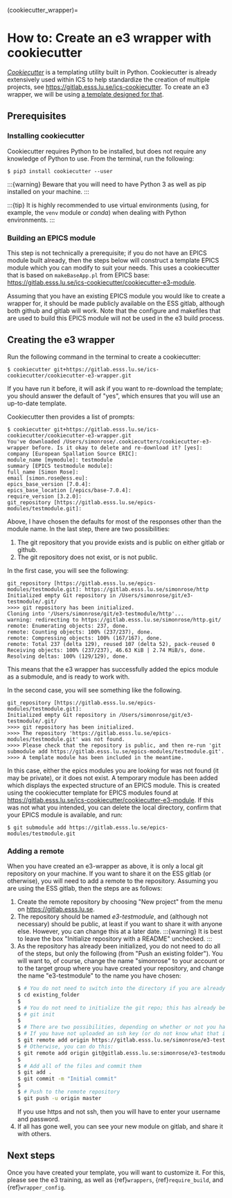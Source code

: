 (cookiecutter_wrapper)=

# How to: Create an e3 wrapper with cookiecutter

*[Cookiecutter](https://github.com/cookiecutter/cookiecutter)* is a templating utility built in Python. Cookiecutter is already extensively used within ICS to help standardize the creation of multiple projects, see <https://gitlab.esss.lu.se/ics-cookiecutter>. To create an e3 wrapper, we will be using [a template designed for that](https://gitlab.esss.lu.se/ics-cookiecutter/cookiecutter-e3-wrapper).

## Prerequisites

### Installing cookiecutter

Cookiecutter requires Python to be installed, but does not require any knowledge of Python to use. From the terminal, run the following:

```console
$ pip3 install cookiecutter --user
```

:::{warning}
Beware that you will need to have Python 3 as well as pip installed on your machine.
:::

:::{tip}
It is highly recommended to use virtual environments (using, for example, the `venv` module or *conda*) when dealing with Python environments.
:::

### Building an EPICS module

This step is not technically a prerequisite; if you do not have an EPICS module built already, then the steps below will construct a template EPICS module which you can modify to suit your needs. This uses a cookiecutter that is based on `makeBaseApp.pl` from EPICS base: <https://gitlab.esss.lu.se/ics-cookiecutter/cookiecutter-e3-module>.

Assuming that you have an existing EPICS module you would like to create a wrapper for, it should be made publicly available on the ESS gitlab, although both github and gitlab will work. Note that the configure and makefiles that are used to build this EPICS module will not be used in the e3 build process.

## Creating the e3 wrapper

Run the following command in the terminal to create a cookiecutter:
```console
$ cookiecutter git+https://gitlab.esss.lu.se/ics-cookiecutter/cookiecutter-e3-wrapper.git
```

If you have run it before, it will ask if you want to re-download the template; you should answer the default of "yes", which ensures that you will use an up-to-date template.

Cookiecutter then provides a list of prompts:
```console
$ cookiecutter git+https://gitlab.esss.lu.se/ics-cookiecutter/cookiecutter-e3-wrapper.git
You've downloaded /Users/simonrose/.cookiecutters/cookiecutter-e3-wrapper before. Is it okay to delete and re-download it? [yes]:
company [European Spallation Source ERIC]:
module_name [mymodule]: testmodule
summary [EPICS testmodule module]:
full_name [Simon Rose]:
email [simon.rose@ess.eu]:
epics_base_version [7.0.4]:
epics_base_location [/epics/base-7.0.4]:
require_version [3.2.0]:
git_repository [https://gitlab.esss.lu.se/epics-modules/testmodule.git]:
```

Above, I have chosen the defaults for most of the responses other than the module name. In the last step, there are two possibilities:

1. The git repository that you provide exists and is public on either gitlab or github.
2. The git repository does not exist, or is not public.

In the first case, you will see the following:
```
git_repository [https://gitlab.esss.lu.se/epics-modules/testmodule.git]: https://gitlab.esss.lu.se/simonrose/http
Initialized empty Git repository in /Users/simonrose/git/e3-testmodule/.git/
>>>> git repository has been initialized.
Cloning into '/Users/simonrose/git/e3-testmodule/http'...
warning: redirecting to https://gitlab.esss.lu.se/simonrose/http.git/
remote: Enumerating objects: 237, done.
remote: Counting objects: 100% (237/237), done.
remote: Compressing objects: 100% (167/167), done.
remote: Total 237 (delta 129), reused 107 (delta 52), pack-reused 0
Receiving objects: 100% (237/237), 46.63 KiB | 2.74 MiB/s, done.
Resolving deltas: 100% (129/129), done.
```

This means that the e3 wrapper has successfully added the epics module as a submodule, and is ready to work with.

In the second case, you will see something like the following.
```
git_repository [https://gitlab.esss.lu.se/epics-modules/testmodule.git]:
Initialized empty Git repository in /Users/simonrose/git/e3-testmodule/.git/
>>>> git repository has been initialized.
>>>> The repository 'https://gitlab.esss.lu.se/epics-modules/testmodule.git' was not found.
>>>> Please check that the repository is public, and then re-run 'git submodule add https://gitlab.esss.lu.se/epics-modules/testmodule.git'.
>>>> A template module has been included in the meantime.
```

In this case, either the epics modules you are looking for was not found (it may be private), or it does not exist. A temporary module has been added which displays the expected structure of an EPICS module. This is created using the cookiecutter template for EPICS modules found at <https://gitlab.esss.lu.se/ics-cookiecutter/cookiecutter-e3-module>. If this was not what you intended, you can delete the local directory, confirm that your EPICS module is available, and run:
```console
$ git submodule add https://gitlab.esss.lu.se/epics-modules/testmodule.git
```

### Adding a remote

When you have created an e3-wrapper as above, it is only a local git repository on your machine. If you want to share it on the ESS gitlab (or otherwise), you will need to add a remote to the repository. Assuming you are using the ESS gitlab, then the steps are as follows:

1. Create the remote repository by choosing "New project" from the menu on <https://gitlab.esss.lu.se>.
2. The repository should be named *e3-testmodule*, and (although not necessary) should be public, at least if you want to share it with anyone else. However, you can change this at a later date. 
   :::{warning}
   It is best to leave the box "Initialize repository with a README" unchecked.
   :::
3. As the repository has already been initialized, you do not need to do all of the steps, but only the following (from "Push an existing folder"). You will want to, of course, change the name "simonrose" to your account or to the target group where you have created your repository, and change the name "e3-testmodule" to the name you have chosen:
   ```bash
   $ # You do not need to switch into the directory if you are already there
   $ cd existing_folder
   $
   $ # You do not need to initialize the git repo; this has already been done
   $ # git init
   $
   $ # There are two possibilities, depending on whether or not you have uploaded an SSH key to gitlab:
   $ # If you have not uploaded an ssh key (or do not know what that is), do the following:
   $ git remote add origin https://gitlab.esss.lu.se/simonrose/e3-testmodule.git
   $ # Otherwise, you can do this:
   $ git remote add origin git@gitlab.esss.lu.se:simonrose/e3-testmodule.git
   $
   $ # Add all of the files and commit them
   $ git add .
   $ git commit -m "Initial commit"
   $
   $ # Push to the remote repository
   $ git push -u origin master
   ```
   If you use https and not ssh, then you will have to enter your username and password.
4. If all has gone well, you can see your new module on gitlab, and share it with others.

## Next steps

Once you have created your template, you will want to customize it. For this, please see the e3 training, as well as {ref}`wrappers`, {ref}`require_build`, and {ref}`wrapper_config`.
